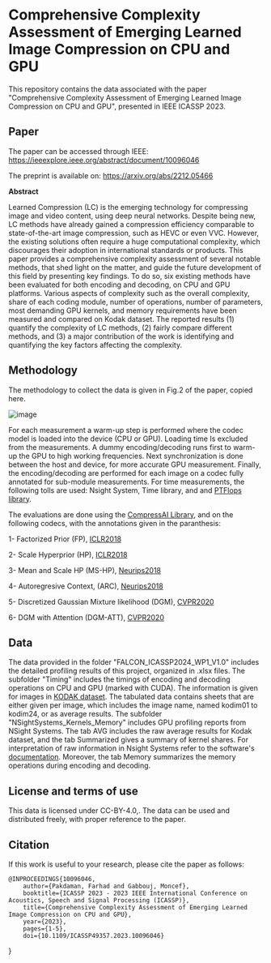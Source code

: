 # Comprehensive Complexity Assessment of Emerging Learned Image Compression on CPU and GPU
This repository contains the data associated with the paper "Comprehensive Complexity Assessment of Emerging Learned Image Compression on CPU and GPU", presented in IEEE ICASSP 2023.

## Paper
The paper can be accessed through IEEE: https://ieeexplore.ieee.org/abstract/document/10096046

The preprint is available on: https://arxiv.org/abs/2212.05466

**Abstract**

Learned Compression (LC) is the emerging technology for compressing image and video content, using deep neural networks. Despite being new, LC methods have already gained a compression efficiency comparable to state-of-the-art image compression, such as HEVC or even VVC. However, the existing solutions often require a huge computational complexity, which discourages their adoption in international standards or products. This paper provides a comprehensive complexity assessment of several notable methods, that shed light on the matter, and guide the future development of this field by presenting key findings. To do so, six existing methods have been evaluated for both encoding and decoding, on CPU and GPU platforms. Various aspects of complexity such as the overall complexity, share of each coding module, number of operations, number of parameters, most demanding GPU kernels, and memory requirements have been measured and compared on Kodak dataset. The reported results (1) quantify the complexity of LC methods, (2) fairly compare different methods, and (3) a major contribution of the work is identifying and quantifying the key factors affecting the complexity.

## Methodology
The methodology to collect the data is given in Fig.2  of the paper, copied here.

![image](https://github.com/farhad02/LC_Assessment/assets/25692764/e9dd5c0e-36c0-4745-b340-27426e51a2ef)

For each measurement a warm-up step is performed where the codec model is loaded into the device (CPU or GPU). Loading time Is excluded from the measurements. A dummy encoding/decoding runs first to warm-up the GPU to high working frequencies. Next synchronization is done between the host and device, for more accurate GPU measurement. Finally, the encoding/decoding are performed for each image on a codec fully annotated for sub-module measurements. For time measurements, the following tolls are used: Nsight System, Time library, and and [PTFlops library](https://github.com/sovrasov/flops-counter.pytorch).

The evaluations are done using the [CompressAI Library](https://interdigitalinc.github.io/CompressAI/), and on the following codecs, with the annotations given in the paranthesis:

1- Factorized Prior (FP), [ICLR2018](https://arxiv.org/abs/1802.01436)

2- Scale Hyperprior (HP), [ICLR2018](https://arxiv.org/abs/1802.01436)

3- Mean and Scale HP (MS-HP), [Neurips2018](https://arxiv.org/abs/1809.02736)

4- Autoregresive Context, (ARC), [Neurips2018](https://arxiv.org/abs/1809.02736)

5- Discretized Gaussian Mixture likelihood (DGM), [CVPR2020](https://arxiv.org/abs/2001.01568)

6- DGM with Attention (DGM-ATT), [CVPR2020](https://arxiv.org/abs/2001.01568)

 
## Data

The data provided in the folder "FALCON_ICASSP2024_WP1_V1.0" includes the detailed profiling results of this project, organized in .xlsx files. The subfolder "Timing" includes the timings of encoding and decoding operations on CPU and GPU (marked with CUDA). The information is given for images in [KODAK dataset](https://r0k.us/graphics/kodak/). The tabulated data contains sheets that are either given per image, which includes the image name, named kodim01 to kodim24, or as average results. The subfolder "NSightSystems_Kernels_Memory" includes GPU profiling reports from NSight Systems. The tab AVG includes the raw average results for Kodak dataset, and the tab Summarized gives a summary of kernel shares. For interpretation of raw information in Nsight Systems refer to the software's [documentation](https://docs.nvidia.com/nsight-systems/UserGuide/index.html). Moreover, the tab Memory summarizes the memory operations during encoding and decoding.

## License and terms of use
This data is licensed under CC-BY-4.0,. The data can be used and distributed freely, with proper reference to the paper.

## Citation

If this work is useful to your research, please cite the paper as follows:

    @INPROCEEDINGS{10096046,
        author={Pakdaman, Farhad and Gabbouj, Moncef},
        booktitle={ICASSP 2023 - 2023 IEEE International Conference on Acoustics, Speech and Signal Processing (ICASSP)}, 
        title={Comprehensive Complexity Assessment of Emerging Learned Image Compression on CPU and GPU}, 
        year={2023},
        pages={1-5},
        doi={10.1109/ICASSP49357.2023.10096046}
  }
